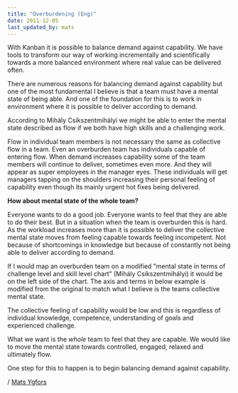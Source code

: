 ```yaml
---
title: "Overburdening (Eng)"
date: 2011-12-05
last_updated_by: mats
---
```

With Kanban it is possible to balance demand against capability. We have tools to transform our way of working incrementally and scientifically towards a more balanced environment where real value can be delivered often.

There are numerous reasons for balancing demand against capability but one of the most fundamental I believe is that a team must have a mental state of being able. And one of the foundation for this is to work in environment where it is possible to deliver according to demand.

According to Mihály Csíkszentmihályi we might be able to enter the mental state described as flow if we both have high skills and a challenging work.

Flow in individual team members is not necessary the same as collective flow in a team. Even an overburden team has individuals capable of entering flow. When demand increases capability some of the team members will continue to deliver, sometimes even more. And they will appear as super employees in the manager eyes. These individuals will get managers tapping on the shoulders increasing their personal feeling of capability even though its mainly urgent hot fixes being delivered.

**How about mental state of the whole team?**

Everyone wants to do a good job. Everyone wants to feel that they are able to do their best. But in a situation when the team is overburden this is hard. As the workload increases more than it is possible to deliver the collective mental state moves from feeling capable towards feeling incompetent. Not because of shortcomings in knowledge but because of constantly not being able to deliver according to demand.

If I would map an overburden team on a modified "mental state in terms of challenge level and skill level chart" (Mihály Csíkszentmihályi) it would be on the left side of the chart. The axis and terms in below example is modified from the original to match what I believe is the teams collective mental state.

The collective feeling of capability would be low and this is regardless of individual knowledge, competence, understanding of goals and experienced challenge.

What we want is the _whole_ team to feel that they are capable. We would like to move the mental state towards controlled, engaged, relaxed and ultimately flow.

One step for this to happen is to begin balancing demand against capability.

/ [Mats Ygfors](/mats)
